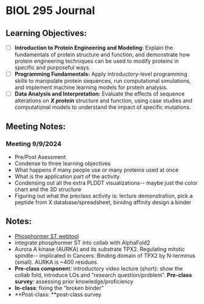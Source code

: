 # BIOL 295 Journal
## Learning Objectives:
- [ ] **Introduction to Protein Engineering and Modeling**: Explain the fundamentals of protein structure and function, and demonstrate how protein engineering techniques can be used to modify proteins in specific and purposeful ways. 
- [ ] **Programming Fundamentals:** Apply introductory-level programming skills to manipulate protein sequences, run computational simulations, and implement machine learning models for protein analysis.
- [ ] **Data Analysis and Interpretation:** Evaluate the effects of sequence alterations on **_X protein_** structure and function, using case studies and computational models to understand the impact of specific mutations.

## Meeting Notes:
### Meeting 9/9/2024
- Pre/Post Asessment
- Condense to three learning objectives
- What happens if many people use or many proteins used at once
- What is the application part of the activity
- Condensing out all the extra PLDDT visualizations-- maybe just the color chart and the 3D structure
- Figuring out what the preclass activity is: lecture demonstration, pick a peptide from X database/spreadsheet, binidng affinity design a binder

## Notes:
- [Phosphormer ST webtool](https://phosformer.netlify.app/prediction)
- integrate phosphormer ST into collab with AlphaFold2
- Aurora A kinase (AURKA) and its substrate TPX2. Regulating mitotic spindle-- implicated in Cancers. Binding domain of TPX2 by N-terminus (small). AURKA is ~400 residues.
- **Pre-class componen**t: introductory video lecture (short): show the collab fold, introduce LOs and "research question/problem". **Pre-class survey**: assessing prior knowledge/proficiency
- **In-class**: fixing the "broken binder"
- **Post-class: **post-class survey

